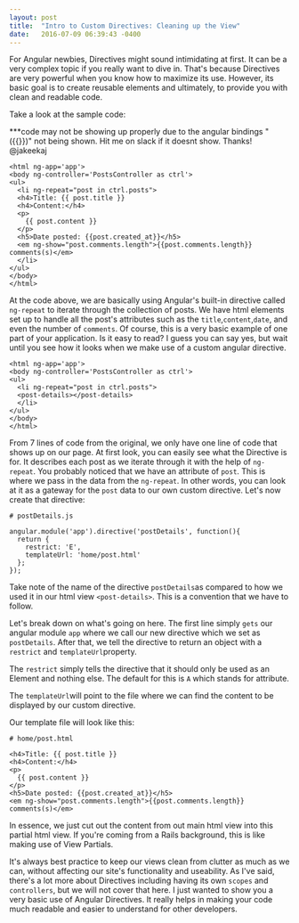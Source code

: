 ```yaml
---
layout: post
title:  "Intro to Custom Directives: Cleaning up the View"
date:   2016-07-09 06:39:43 -0400
---
```



For Angular newbies, Directives might sound intimidating at first. It can be a very complex topic if you really want to dive in. That's because Directives are very powerful when you know how to maximize its use. However, its basic goal is to create reusable elements and ultimately, to provide you with clean and readable code. 

Take a look at the sample code: 

***code may not be showing up properly due to the angular bindings "({{}})" not being shown. Hit me on slack if it doesnt show. Thanks! @jakeekaj

```
<html ng-app='app'>
<body ng-controller='PostsController as ctrl'>
<ul>
  <li ng-repeat="post in ctrl.posts">
  <h4>Title: {{ post.title }}
  <h4>Content:</h4>
  <p>
    {{ post.content }}
  </p>
  <h5>Date posted: {{post.created_at}}</h5>
  <em ng-show="post.comments.length">{{post.comments.length}} comments(s)</em>
  </li>
</ul>
</body>
</html>
```
At the code above, we are basically using Angular's built-in directive called `ng-repeat` to iterate through the collection of posts. We have html elements set up to handle all the post's attributes such as the `title`,`content`,`date`, and even the number of `comments`. Of course, this is a very basic example of one part of your application. Is it easy to read? I guess you can say yes, but wait until you see how it looks when we make use of a custom angular directive.

```
<html ng-app='app'>
<body ng-controller='PostsController as ctrl'>
<ul>
  <li ng-repeat="post in ctrl.posts">
  <post-details></post-details>
  </li>
</ul>
</body>
</html>
```

From 7 lines of code from the original, we only have one line of code that shows up on our page. At first look, you can easily see what the Directive is for. It describes each post as we iterate through it with the help of `ng-repeat`. You probably noticed that we have an attribute of `post`. This is where we pass in the data from the `ng-repeat`. In other words, you can look at it as a gateway for the `post` data to our own custom directive. Let's now create that directive:


```
# postDetails.js

angular.module('app').directive('postDetails', function(){
  return {
    restrict: 'E',
    templateUrl: 'home/post.html'
  };
});
```

Take note of the name of the directive `postDetails`as compared to how we used it in our html view `<post-details>`. This is a convention that we have to follow. 

Let's break down on what's going on here. The first line simply `gets` our angular module `app` where we call our new directive which we set as `postDetails`. After that, we tell the directive to return an object with a `restrict` and `templateUrl`property. 

The `restrict` simply tells the directive that it should only be used as an Element and nothing else. The default for this is `A` which stands for attribute. 

The `templateUrl`will point to the file where we can find the content to be displayed by our custom directive. 

Our template file will look like this:

```
# home/post.html

<h4>Title: {{ post.title }}
<h4>Content:</h4>
<p>
  {{ post.content }}
</p>
<h5>Date posted: {{post.created_at}}</h5>
<em ng-show="post.comments.length">{{post.comments.length}} comments(s)</em>
```

In essence, we just cut out the content from out main html view into this partial html view. If you're coming from a Rails background, this is like making use of View Partials. 

It's always best practice to keep our views clean from clutter as much as we can, without affecting our site's functionality and useability. As I've said, there's a lot more about Directives including having its own `scopes` and `controllers`, but we will not cover that here. I just wanted to show you a very basic use of Angular Directives. It really helps in making your code much readable and easier to understand for other developers. 
